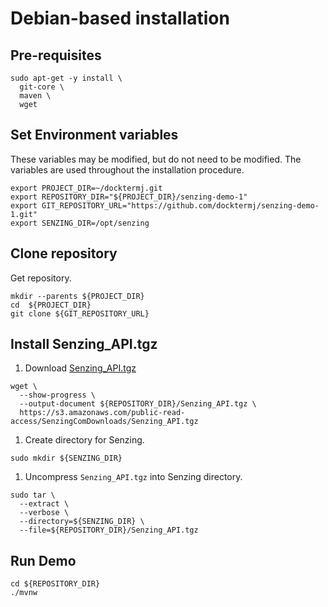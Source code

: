 # Debian-based installation


## Pre-requisites

```console
sudo apt-get -y install \
  git-core \
  maven \
  wget
```

## Set Environment variables

These variables may be modified, but do not need to be modified.
The variables are used throughout the installation procedure.

```console
export PROJECT_DIR=~/docktermj.git
export REPOSITORY_DIR="${PROJECT_DIR}/senzing-demo-1"
export GIT_REPOSITORY_URL="https://github.com/docktermj/senzing-demo-1.git"
export SENZING_DIR=/opt/senzing
```

## Clone repository

Get repository.

```console
mkdir --parents ${PROJECT_DIR}
cd  ${PROJECT_DIR}
git clone ${GIT_REPOSITORY_URL}
```

## Install Senzing_API.tgz

1. Download [Senzing_API.tgz](https://s3.amazonaws.com/public-read-access/SenzingComDownloads/Senzing_API.tgz)

```console
wget \
  --show-progress \
  --output-document ${REPOSITORY_DIR}/Senzing_API.tgz \
  https://s3.amazonaws.com/public-read-access/SenzingComDownloads/Senzing_API.tgz
```

1. Create directory for Senzing.

```console
sudo mkdir ${SENZING_DIR}
```

1. Uncompress `Senzing_API.tgz` into Senzing directory.

```console
sudo tar \
  --extract \
  --verbose \
  --directory=${SENZING_DIR} \
  --file=${REPOSITORY_DIR}/Senzing_API.tgz 
```

## Run Demo

```console
cd ${REPOSITORY_DIR}
./mvnw

```